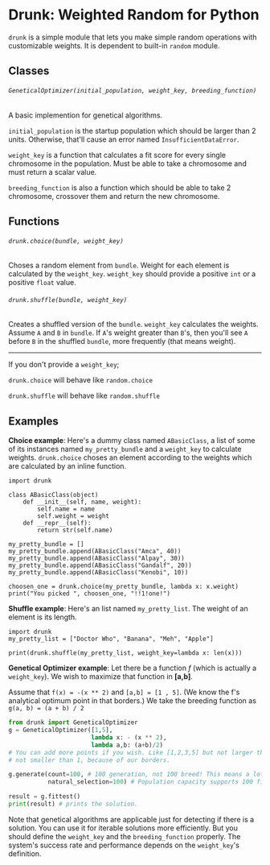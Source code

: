 Drunk: Weighted Random for Python
=================================
`drunk` is a simple module that lets you make simple random operations with
customizable weights. It is dependent to built-in `random` module.

## Classes
###### `GeneticalOptimizer(initial_population, weight_key, breeding_function)`
A basic implemention for genetical algorithms.

`initial_population` is the startup population which should
be larger than 2 units. Otherwise, that'll cause an error
named `InsufficientDataError`.

`weight_key` is a function that calculates a fit score
for every single chromosome in the population. Must be able
to take a chromosome and must return a scalar value.

`breeding_function` is also a function which should be able
to take 2 chromosome, crossover them and return the new
chromosome.


## Functions
###### `drunk.choice(bundle, weight_key)`
Choses a random element from `bundle`.
Weight for each element is calculated by the
`weight_key`. `weight_key` should
provide a positive `int` or a positive `float` value.
###### `drunk.shuffle(bundle, weight_key)`
Creates a shuffled version of the `bundle`.
`weight_key` calculates the weights.
Assume `A` and `B` in `bundle`.
If `A`'s weight greater than `B`'s,
then you'll see `A` before `B` in the shuffled `bundle`,
more frequently (that means weight).

---
If you don't provide a `weight_key`;

`drunk.choice` will behave like `random.choice`

`drunk.shuffle` will behave like `random.shuffle`

## Examples
**Choice example**:
Here's a dummy class named `ABasicClass`,
a list of some of its instances named `my_pretty_bundle`
and a `weight_key` to calculate weights.
`drunk.choice` choses an element according to
the weights which are calculated by
an inline function.


```Python3
import drunk

class ABasicClass(object)
	def __init__(self, name, weight):
		self.name = name
		self.weight = weight
	def __repr__(self):
		return str(self.name)

my_pretty_bundle = []
my_pretty_bundle.append(ABasicClass("Amca", 40))
my_pretty_bundle.append(ABasicClass("Alpay", 30))
my_pretty_bundle.append(ABasicClass("Gandalf", 20))
my_pretty_bundle.append(ABasicClass("Kenobi", 10))

choosen_one = drunk.choice(my_pretty_bundle, lambda x: x.weight)
print("You picked ", choosen_one, "!!1!one!")
```

**Shuffle example**:
Here's an list named `my_pretty_list`.
The weight of an element is its length.

```Python3
import drunk
my_pretty_list = ["Doctor Who", "Banana", "Meh", "Apple"]

print(drunk.shuffle(my_pretty_list, weight_key=lambda x: len(x)))
```

**Genetical Optimizer example**: Let there be a function _f_
(which is actually a `weight_key`).
We wish to maximize that function in __[a,b]__.

Assume that `f(x) = -(x ** 2)` and `[a,b] = [1 , 5]`.
(We know the f's analytical optimum point in that borders.)
We take the breeding function as `g(a, b) = (a + b) / 2`

```python
from drunk import GeneticalOptimizer
g = GeneticalOptimizer([1,5],
					   lambda x: - (x ** 2),
					   lambda a,b: (a+b)/2)
# You can add more points if you wish. Like [1,2,3,5] but not larger than 5 and
# not smaller than 1, because of our borders.

g.generate(count=100, # 100 generation, not 100 breed! This means a lot.
		   natural_selection=100) # Population capacity supports 100 fit breeds.

result = g.fittest()
print(result) # prints the solution.
```
Note that genetical algorithms are applicable just for detecting
if there is a solution. You can use it for iterable solutions more efficiently.
But you should define the `weight_key` and the `breeding_function` properly.
The system's success rate and performance depends on the `weight_key`'s
definition.
